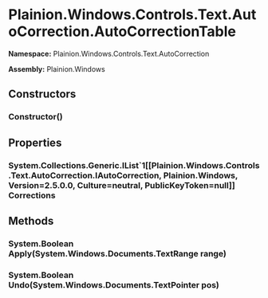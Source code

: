 
# Plainion.Windows.Controls.Text.AutoCorrection.AutoCorrectionTable

**Namespace:** Plainion.Windows.Controls.Text.AutoCorrection

**Assembly:** Plainion.Windows


## Constructors

### Constructor()


## Properties

### System.Collections.Generic.IList`1[[Plainion.Windows.Controls.Text.AutoCorrection.IAutoCorrection, Plainion.Windows, Version=2.5.0.0, Culture=neutral, PublicKeyToken=null]] Corrections


## Methods

### System.Boolean Apply(System.Windows.Documents.TextRange range)

### System.Boolean Undo(System.Windows.Documents.TextPointer pos)
